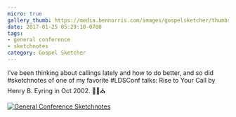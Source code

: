 ```yaml
---
micro: true
gallery_thumb: https://media.bennorris.com/images/gospelsketcher/thumbs/oct-02-eyring.jpg
date: 2017-01-25 05:29:10-0700
tags:
- general conference
- sketchnotes
category: Gospel Sketcher
---
```


I’ve been thinking about callings lately and how to do better, and so did #sketchnotes of one of my favorite #LDSConf talks: Rise to Your Call by Henry B. Eyring in Oct 2002. ✍🏼⛪️

[![General Conference Sketchnotes](https://media.bennorris.com/images/gospelsketcher/general-conference/oct-02-eyring.jpg)](https://media.bennorris.com/images/gospelsketcher/general-conference/oct-02-eyring.jpg)